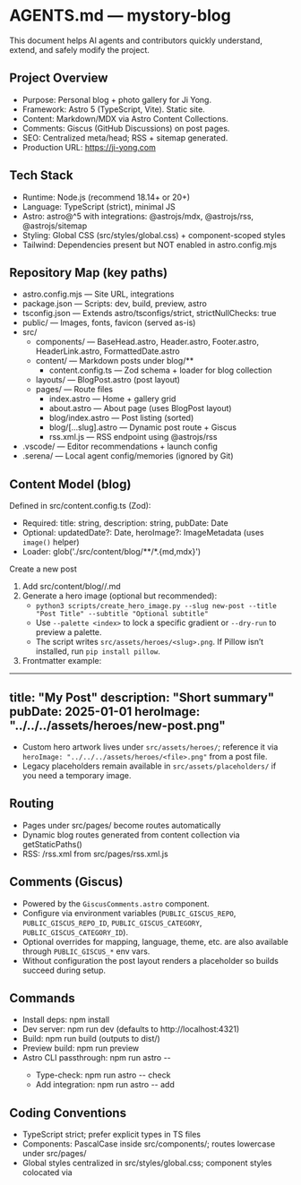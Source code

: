 # AGENTS.md — mystory-blog

This document helps AI agents and contributors quickly understand, extend, and safely modify the project.

## Project Overview
- Purpose: Personal blog + photo gallery for Ji Yong.
- Framework: Astro 5 (TypeScript, Vite). Static site.
- Content: Markdown/MDX via Astro Content Collections.
- Comments: Giscus (GitHub Discussions) on post pages.
- SEO: Centralized meta/head; RSS + sitemap generated.
- Production URL: https://ji-yong.com

## Tech Stack
- Runtime: Node.js (recommend 18.14+ or 20+)
- Language: TypeScript (strict), minimal JS
- Astro: astro@^5 with integrations: @astrojs/mdx, @astrojs/rss, @astrojs/sitemap
- Styling: Global CSS (src/styles/global.css) + component-scoped styles
- Tailwind: Dependencies present but NOT enabled in astro.config.mjs

## Repository Map (key paths)
- astro.config.mjs — Site URL, integrations
- package.json — Scripts: dev, build, preview, astro
- tsconfig.json — Extends astro/tsconfigs/strict, strictNullChecks: true
- public/ — Images, fonts, favicon (served as-is)
- src/
  - components/ — BaseHead.astro, Header.astro, Footer.astro, HeaderLink.astro, FormattedDate.astro
  - content/ — Markdown posts under blog/**
    - content.config.ts — Zod schema + loader for blog collection
  - layouts/ — BlogPost.astro (post layout)
  - pages/ — Route files
    - index.astro — Home + gallery grid
    - about.astro — About page (uses BlogPost layout)
    - blog/index.astro — Post listing (sorted)
    - blog/[...slug].astro — Dynamic post route + Giscus
    - rss.xml.js — RSS endpoint using @astrojs/rss
- .vscode/ — Editor recommendations + launch config
- .serena/ — Local agent config/memories (ignored by Git)

## Content Model (blog)
Defined in src/content.config.ts (Zod):
- Required: title: string, description: string, pubDate: Date
- Optional: updatedDate?: Date, heroImage?: ImageMetadata (uses `image()` helper)
- Loader: glob('./src/content/blog/**/*.{md,mdx}')

Create a new post
1) Add src/content/blog/<topic>/<slug>.md
2) Generate a hero image (optional but recommended):
   - `python3 scripts/create_hero_image.py --slug new-post --title "Post Title" --subtitle "Optional subtitle"`
   - Use `--palette <index>` to lock a specific gradient or `--dry-run` to preview a palette.
   - The script writes `src/assets/heroes/<slug>.png`. If Pillow isn’t installed, run `pip install pillow`.
3) Frontmatter example:
---
title: "My Post"
description: "Short summary"
pubDate: 2025-01-01
heroImage: "../../../assets/heroes/new-post.png"
---

- Custom hero artwork lives under `src/assets/heroes/`; reference it via `heroImage: "../../../assets/heroes/<file>.png"` from a post file.
- Legacy placeholders remain available in `src/assets/placeholders/` if you need a temporary image.

## Routing
- Pages under src/pages/ become routes automatically
- Dynamic blog routes generated from content collection via getStaticPaths()
- RSS: /rss.xml from src/pages/rss.xml.js

## Comments (Giscus)
- Powered by the `GiscusComments.astro` component.
- Configure via environment variables (`PUBLIC_GISCUS_REPO`, `PUBLIC_GISCUS_REPO_ID`, `PUBLIC_GISCUS_CATEGORY`, `PUBLIC_GISCUS_CATEGORY_ID`).
- Optional overrides for mapping, language, theme, etc. are also available through `PUBLIC_GISCUS_*` env vars.
- Without configuration the post layout renders a placeholder so builds succeed during setup.

## Commands
- Install deps: npm install
- Dev server: npm run dev (defaults to http://localhost:4321)
- Build: npm run build (outputs to dist/)
- Preview build: npm run preview
- Astro CLI passthrough: npm run astro -- <subcommand>
  - Type-check: npm run astro -- check
  - Add integration: npm run astro -- add

## Coding Conventions
- TypeScript strict; prefer explicit types in TS files
- Components: PascalCase inside src/components/; routes lowercase under src/pages/
- Global styles centralized in src/styles/global.css; component styles colocated via <style> blocks
- SEO/Meta: Use BaseHead.astro for title/description, canonical, OG/Twitter, RSS link

## Quality Checklist (before merging)
- Build succeeds: npm run build
- Preview clickthrough: npm run preview → /, /blog, recent post, /about
- Content schema: new/edited posts satisfy src/content.config.ts
- Type checks: npm run astro -- check
- SEO: Titles/descriptions accurate via BaseHead.astro
- Feeds: /rss.xml renders; sitemap present
- Comments: Giscus shows on post pages (if configured)

## Tailwind (optional)
- Currently not enabled. To enable:
  1) npm run astro -- add tailwind
  2) Add tailwind() to integrations in astro.config.mjs
  3) Create Tailwind config and swap styles incrementally

## Common Tasks
- Add a post: Create .md under src/content/blog/** with required frontmatter
- Change site title/description: src/consts.ts
- Change canonical/site URL: astro.config.mjs → site
- Adjust SEO defaults: src/components/BaseHead.astro
- Update gallery images: add files in public/gallery/ and list in src/pages/index.astro

## Gotchas
- Tailwind deps exist but are inactive. Don’t rely on utility classes unless Tailwind is enabled
- Giscus depends on the `PUBLIC_GISCUS_*` environment variables being set in the deployment environment
- RSS/sitemap need a correct site URL in astro.config.mjs for absolute URLs
- Blog frontmatter is validated; missing required fields will fail at build/type-check time

## Tooling & Editors
- VS Code: recommended extensions in .vscode/extensions.json
- Launch config starts dev server (.vscode/launch.json)

## Serena/Codex Guidance
- Repo scanning: use serena.list_dir and serena.search_for_pattern for discovery
- Symbolic edits: prefer insert_before_symbol, insert_after_symbol, replace_symbol_body when targeting Astro/TS symbols
- Memory: high-level summaries are in Serena memories (project_overview.md, style_and_conventions.md, suggested_commands.md, task_completion_checklist.md)
- Git hygiene: .serena/ is ignored; do not commit local agent state

## Deployment Notes
- Astro builds a static site; deploy dist/ to static hosts (Vercel, Netlify, GitHub Pages)
- Ensure site is set for correct absolute URLs in feeds and sitemap

## License
- No license file present. Add one if open-sourcing.
